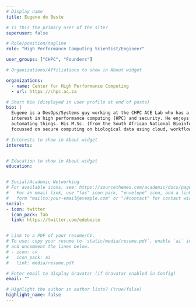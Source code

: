 ```yaml
---
# Display name
title: Eugene de Beste

# Is this the primary user of the site?
superuser: false

# Role/position/tagline
role: "High Performance Computing Scientist/Engineer"

user_groups: ["CHPC", "Founders"]

# Organizations/Affiliations to show in About widget

organizations:  
  - name: Center for High Performance Computing
  - url: https://chpc.ac.za

# Short bio (displayed in user profile at end of posts)
bio: |
  Eugene is a DevOps/Systems guy working at the CHPC ACE Lab who has a keen 
  interest in high performance computing (HPC) and security. He enjoys innovating and 
  automating things. His M.Sc. (from the South African National Bioinformatics Institute) 
  focussed on secure computing on biological data using cloud, workflows and containers.

# Interests to show in About widget
interests:


# Education to show in About widget
education:


# Social/Academic Networking
# For available icons, see: https://sourcethemes.com/academic/docs/page-builder/#icons
#   For an email link, use "fas" icon pack, "envelope" icon, and a link in the
#   form "mailto:your-email@example.com" or "/#contact" for contact widget.
social:
- icon: twitter
  icon_pack: fab
  link: https://twitter.com/edebeste


# Link to a PDF of your resume/CV.
# To use: copy your resume to `static/media/resume.pdf`, enable `ai` icons in `params.toml`, 
# and uncomment the lines below.
# - icon: cv
#   icon_pack: ai
#   link: media/resume.pdf

# Enter email to display Gravatar (if Gravatar enabled in Config)
email: ""

# Highlight the author in author lists? (true/false)
highlight_name: false
---
```

